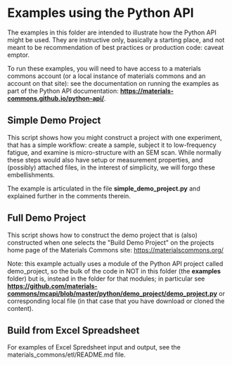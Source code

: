 Examples using the Python API
=============================

The examples in this folder are intended to illustrate how the Python API might be used.
They are instructive only, basically a starting place, and not meant to be recommendation of
best practices or production code: caveat emptor.

To run these examples, you will need to have access to a materials commons account (or a local
instance of materials commons and an account on that site): see the documentation on running the
examples as part of the Python API documentation:
**https://materials-commons.github.io/python-api/**.

Simple Demo Project
-------------------

This script shows how you might construct a project with one experiment, that has a simple workflow:
create a sample, subject it to low-frequency fatigue, and examine is micro-structure with an SEM scan.
While normally these steps would also have setup or measurement properties, and (possibly) attached
files, in the interest of simplicity, we will forgo these embellishments.

The example is articulated in the file **simple_demo_project.py** and explained
further in the comments therein.

Full Demo Project
-----------------

This script shows how to construct the demo project that is (also) constructed when one
selects the "Build Demo Project" on the projects home page of the Materials Commons site:
https://materialscommons.org/

Note: this example actually uses a module of the Python API project called demo_project,
so the bulk of the code in NOT in this folder (the **examples** folder) but is, instead
in the folder for that modules; in particular see
**https://github.com/materials-commons/mcapi/blob/master/python/demo_project/demo_project.py**
or corresponding local file (in that case that you have download or cloned the content).

Build from Excel Spreadsheet
----------------------------

For examples of Excel Spredsheet input and output, see the 
materials_commons/etl/README.md file.
